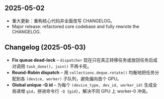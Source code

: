 ## 2025-05-02
- 重大更新：重构核心代码并全面改写 CHANGELOG。
- Major release: refactored core codebase and fully rewrote the CHANGELOG.


## Changelog (2025-05-03)

- **Fix queue dead-lock** – `dispatcher` 现在只在真正转移任务或放回任务后成对调用 `task_done()`，`join()` 不再卡死。  
- **Round-Robin dispatch** – 用 `collections.deque.rotate()` 均衡地把任务分配到各 `(device, worker)` 子队列，避免偏向首个 GPU。  
- **Global unique -Q id** – 为每个 `(device_type, dev_id, worker_id)` 生成全局递增 `gid`，拼进命令行 `-Q {gid}`，解决不同 GPU 上 worker-0 冲突。  
